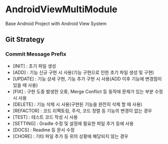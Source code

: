 # AndroidViewMultiModule
Base Android Project with Android View System

## Git Strategy
### Commit Message Prefix
- [INIT] : 초기 파일 생성
- [ADD] : 기능 신규 구현 시 사용(기능 구현으로 인한 초기 파일 생성 및 구현)
- [UPDATE] : 기능 상세 구현, 기능 추가 구현 시 사용(ADD 이후 기능에 변경점이 있을 때 사용)
- [FIX] : 구현 도중 발생한 오류, Merge Conflict 등 동작에 문제가 있는 부분 수정 시 사용
- [DELETE] : 기능 삭제 시 사용(구현된 기능을 완전히 삭제 할 때 사용)
- [REFACTOR] : 코드 리팩토링, 주석, 코드 정렬 등 기능의 변경이 없는 경우
- [TEST] : 테스트 코드 작성 시 사용
- [SETTING] : Gradle 수정 및 설정에 필요한 파일 추가 등에 사용
- [DOCS] : Readme 등 문서 수정
- [CHORE] : 기타 파일 추가 등 위의 상황에 해당되지 않는 경우
